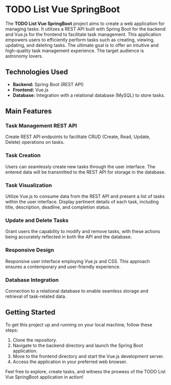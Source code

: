 # TODO List Vue SpringBoot

The **TODO List Vue SpringBoot** project aims to create a web application for managing tasks. It utilizes a REST API built with Spring Boot for the backend and Vue.js for the frontend to facilitate task management. This application empowers users to efficiently perform tasks such as creating, viewing, updating, and deleting tasks. The ultimate goal is to offer an intuitive and high-quality task management experience. The target audience is astronomy lovers. 

## Technologies Used

- **Backend:** Spring Boot (REST API)
- **Frontend:** Vue.js
- **Database:** Integration with a relational database (MySQL) to store tasks.

## Main Features

### Task Management REST API

Create REST API endpoints to facilitate CRUD (Create, Read, Update, Delete) operations on tasks.

### Task Creation

Users can seamlessly create new tasks through the user interface. The entered data will be transmitted to the REST API for storage in the database.

### Task Visualization

Utilize Vue.js to consume data from the REST API and present a list of tasks within the user interface. Display pertinent details of each task, including title, description, deadline, and completion status.

### Update and Delete Tasks

Grant users the capability to modify and remove tasks, with these actions being accurately reflected in both the API and the database.

### Responsive Design

Responsive user interface employing Vue.js and CSS. This approach ensures a contemporary and user-friendly experience.

### Database Integration

Connection to a relational database to enable seamless storage and retrieval of task-related data.

## Getting Started

To get this project up and running on your local machine, follow these steps:

1. Clone the repository.
2. Navigate to the backend directory and launch the Spring Boot application.
3. Move to the frontend directory and start the Vue.js development server.
4. Access the application in your preferred web browser.

Feel free to explore, create tasks, and witness the prowess of the TODO List Vue SpringBoot application in action!